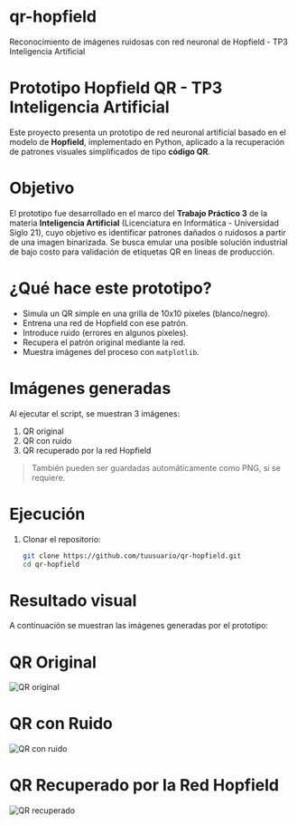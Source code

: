 # qr-hopfield
Reconocimiento de imágenes ruidosas con red neuronal de Hopfield - TP3 Inteligencia Artificial
# Prototipo Hopfield QR - TP3 Inteligencia Artificial

Este proyecto presenta un prototipo de red neuronal artificial basado en el modelo de **Hopfield**, implementado en Python, aplicado a la recuperación de patrones visuales simplificados de tipo **código QR**.

# Objetivo

El prototipo fue desarrollado en el marco del **Trabajo Práctico 3** de la materia **Inteligencia Artificial** (Licenciatura en Informática - Universidad Siglo 21), cuyo objetivo es identificar patrones dañados o ruidosos a partir de una imagen binarizada. Se busca emular una posible solución industrial de bajo costo para validación de etiquetas QR en líneas de producción.

# ¿Qué hace este prototipo?

- Simula un QR simple en una grilla de 10x10 píxeles (blanco/negro).
- Entrena una red de Hopfield con ese patrón.
- Introduce ruido (errores en algunos píxeles).
- Recupera el patrón original mediante la red.
- Muestra imágenes del proceso con `matplotlib`.

# Imágenes generadas

Al ejecutar el script, se muestran 3 imágenes:
1. QR original
2. QR con ruido
3. QR recuperado por la red Hopfield

> También pueden ser guardadas automáticamente como PNG, si se requiere.

# Ejecución

1. Clonar el repositorio:
   ```bash
   git clone https://github.com/tuusuario/qr-hopfield.git
   cd qr-hopfield
# Resultado visual

A continuación se muestran las imágenes generadas por el prototipo:

# QR Original
![QR original](./qr_original.png)

# QR con Ruido
![QR con ruido](./qr_ruido.png)

# QR Recuperado por la Red Hopfield
![QR recuperado](./qr_recuperado.png)
